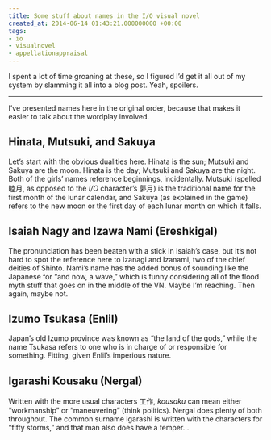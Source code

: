 ```yaml
---
title: Some stuff about names in the I/O visual novel
created_at: 2014-06-14 01:43:21.000000000 +00:00
tags:
- io
- visualnovel
- appellationappraisal
---
```


I spent a lot of time groaning at these, so I figured I’d get it all out
of my system by slamming it all into a blog post. Yeah, spoilers.

<!-- more -->

------------------------------------------------------------------------

I’ve presented names here in the original order, because that makes it
easier to talk about the wordplay involved.

## Hinata, Mutsuki, and Sakuya

Let’s start with the obvious dualities here. Hinata is the sun; Mutsuki
and Sakuya are the moon. Hinata is the day; Mutsuki and Sakuya are the
night. Both of the girls’ names reference beginnings, incidentally.
Mutsuki (spelled <span lang="ja">睦月</span>, as opposed to the *I/O*
character’s <span lang="ja">夢月</span>) is the traditional name for the
first month of the lunar calendar, and Sakuya (as explained in the game)
refers to the new moon or the first day of each lunar month on which it
falls.

## Isaiah Nagy and Izawa Nami (Ereshkigal)

The pronunciation has been beaten with a stick in Isaiah’s case, but
it’s not hard to spot the reference here to Izanagi and Izanami, two of
the chief deities of Shinto. Nami’s name has the added bonus of sounding
like the Japanese for “and now, a wave,” which is funny considering all
of the flood myth stuff that goes on in the middle of the VN. Maybe I’m
reaching. Then again, maybe not.

## Izumo Tsukasa (Enlil)

Japan’s old Izumo province was known as “the land of the gods,” while
the name Tsukasa refers to one who is in charge of or responsible for
something. Fitting, given Enlil’s imperious nature.

## Igarashi Kousaku (Nergal)

Written with the more usual characters <span lang="ja">工作</span>,
*kousaku* can mean either “workmanship” or “maneuvering” (think
politics). Nergal does plenty of both throughout. The common surname
Igarashi is written with the characters for “fifty storms,” and that man
also does have a temper…
